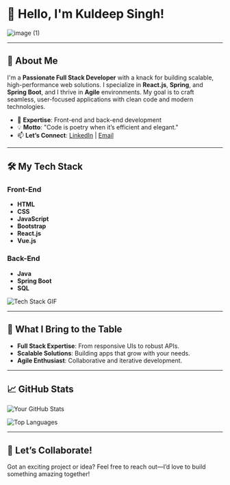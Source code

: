 # 👋 Hello, I'm Kuldeep Singh!

![image (1)](https://github.com/user-attachments/assets/767f899c-1a35-441e-9759-8f200e4c71a1)

---

## 🚀 About Me
I'm a **Passionate Full Stack Developer** with a knack for building scalable, high-performance web solutions. I specialize in **React.js**, **Spring**, and **Spring Boot**, and I thrive in **Agile** environments. My goal is to craft seamless, user-focused applications with clean code and modern technologies.

- 🌟 **Expertise**: Front-end and back-end development  
- 💡 **Motto**: "Code is poetry when it’s efficient and elegant."  
- 📫 **Let’s Connect**: [LinkedIn](www.linkedin.com/in/kuldeep-singh-12015a217) | [Email](mailto:kuldeep.singh.soft.dev@gmail.com)  

---

## 🛠️ My Tech Stack

### Front-End
- **HTML**  
- **CSS**  
- **JavaScript**  
- **Bootstrap**  
- **React.js**  
- **Vue.js**  

### Back-End
- **Java**  
- **Spring Boot**  
- **SQL**  

![Tech Stack GIF](https://media0.giphy.com/media/v1.Y2lkPTc5MGI3NjExam04YTQ1NDVvMTRkaXphMGtseGphMTNhd2pwdG00aDFnb29oZjU3MyZlcD12MV9pbnRlcm5hbF9naWZfYnlfaWQmY3Q9Zw/JmJMzlXOiI0dq/giphy.gif)  

---

## 🌟 What I Bring to the Table
- **Full Stack Expertise**: From responsive UIs to robust APIs.  
- **Scalable Solutions**: Building apps that grow with your needs.  
- **Agile Enthusiast**: Collaborative and iterative development.  

---

## 📈 GitHub Stats
![Your GitHub Stats](https://github-readme-stats.vercel.app/api?username=kuldeepsinghji&show_icons=true&theme=radical)  

![Top Languages](https://github-readme-stats.vercel.app/api/top-langs/?username=kuldeepsinghji&layout=compact&theme=radical)  

---

## 🤝 Let’s Collaborate!
Got an exciting project or idea? Feel free to reach out—I’d love to build something amazing together!
